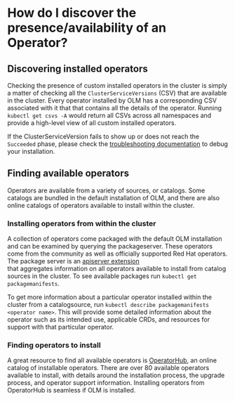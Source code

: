# How do I discover the presence/availability of an Operator?

## Discovering installed operators
Checking the presence of custom installed operators in the cluster is simply a matter of checking all the 
`ClusterServiceVersions` (CSV) that are available in the cluster. Every  operator installed by OLM has a corresponding CSV
associated with it that that contains all the details of the operator. Running `kubectl get csvs -A`
would return all CSVs across all namespaces and provide a high-level view of all custom installed operators. 

If the ClusterServiceVersion fails to show up or does not reach the `Succeeded` phase, please check the [troubleshooting documentation](openshift/coming-soon.md) to debug your installation.  

## Finding available operators
Operators are available from a variety of sources, or catalogs. Some catalogs are bundled in the default installation of
OLM, and there are also online catalogs of operators available to install within the cluster.  

### Installing operators from within the cluster
A collection of operators come packaged with the default OLM installation and can be examined by querying the packageserver. 
These operators come from the community as well as officially supported Red Hat operators. The package server is an
 [apiserver extension](https://kubernetes.io/docs/concepts/extend-kubernetes/api-extension/apiserver-aggregation/)  
that aggregates information on all operators available to install from catalog sources in the cluster. To see available
packages run `kubectl get packagemanifests`. 

To get more information about a particular operator installed within the cluster from a catalogsource, run 
`kubectl describe packagemanifests <operator name>`. This will provide some detailed information about the operator such as 
its intended use, applicable CRDs, and resources for support with that particular operator. 

### Finding operators to install 
A great resource to find all available operators is [OperatorHub](https://operatorhub.io/), an online catalog
of installable operators. There are over 80 available operators available to install, with details around the installation process,
the upgrade process, and operator support information. Installing operators from OperatorHub is seamless if OLM is installed. 

